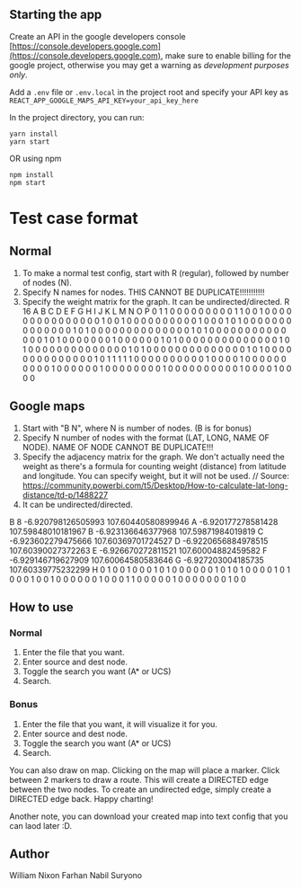 ## Starting the app

Create an API in the google developers console [https://console.developers.google.com](https://console.developers.google.com), make sure to enable billing for the google project, otherwise you may get a warning as _development purposes only_.

Add a `.env` file or `.env.local` in the project root and specify your API key as `REACT_APP_GOOGLE_MAPS_API_KEY=your_api_key_here`

In the project directory, you can run:

```
yarn install
yarn start
```

OR using npm

```
npm install
npm start
```
# Test case format
## Normal
1. To make a normal test config, start with R (regular), followed by number of nodes (N).
2. Specify N names for nodes. THIS CANNOT BE DUPLICATE!!!!!!!!!!!
3. Specify the weight matrix for the graph. It can be undirected/directed.
R 16
A
B
C
D
E
F
G
H
I
J
K
L
M
N
O
P
0 1 1 0 0 0 0 0 0 0 0 0 1 1 0 0
1 0 0 0 0 0 0 0 0 0 0 0 0 0 0 0
1 0 0 1 0 0 0 0 0 0 0 0 0 0 1 0
0 0 1 0 1 0 0 0 0 0 0 0 0 0 0 0
0 0 0 1 0 1 0 0 0 0 0 0 0 0 0 0
0 0 0 0 1 0 1 0 0 0 0 0 0 0 0 0
0 0 0 0 0 1 0 1 0 0 0 0 0 0 0 1
0 0 0 0 0 0 1 0 1 0 0 0 0 0 0 0
0 0 0 0 0 0 0 1 0 1 0 0 0 0 0 0
0 0 0 0 0 0 0 0 1 0 1 0 0 0 0 0
0 0 0 0 0 0 0 0 0 1 0 1 0 0 0 0
0 0 0 0 0 0 0 0 0 0 1 0 1 1 1 1
1 0 0 0 0 0 0 0 0 0 0 1 0 0 0 0
1 0 0 0 0 0 0 0 0 0 0 1 0 0 0 0
0 0 1 0 0 0 0 0 0 0 0 1 0 0 0 0
0 0 0 0 0 0 1 0 0 0 0 1 0 0 0 0

## Google maps
1. Start with "B N", where N is number of nodes. (B is for bonus)
2. Specify N number of nodes with the format (LAT, LONG, NAME OF NODE). NAME OF NODE CANNOT BE DUPLICATE!!!
3. Specify the adjacency matrix for the graph. We don't actually need the weight as there's a formula for counting weight (distance) from latitude and longitude. You can specify weight, but it will not be used. // Source: https://community.powerbi.com/t5/Desktop/How-to-calculate-lat-long-distance/td-p/1488227
4. It can be undirected/directed.

B 8
-6.920798126505993 107.60440580899946 A
-6.920177278581428 107.59848010181967 B
-6.923136646377968 107.59871984019819 C
-6.923602279475666 107.60369701724527 D
-6.9220656884978515 107.60390027372263 E
-6.926670272811521 107.60004882459582 F
-6.929146719627909 107.60064580583646 G
-6.927203004185735 107.60339775232299 H
0 1 0 0 1 0 0 0
1 0 1 0 0 0 0 0
0 1 0 1 0 1 0 0
0 0 1 0 1 0 0 0
1 0 0 1 0 0 0 0 
0 0 1 0 0 0 1 1
0 0 0 0 0 1 0 0
0 0 0 0 0 1 0 0

## How to use
### Normal
1. Enter the file that you want.
2. Enter source and dest node.
3. Toggle the search you want (A* or UCS)
4. Search.

### Bonus
1. Enter the file that you want, it will visualize it for you.
2. Enter source and dest node.
3. Toggle the search you want (A* or UCS)
4. Search.

You can also draw on map. Clicking on the map will place a marker. Click between 2 markers to draw a route. This will create a DIRECTED edge between the two nodes. To create an undirected edge, simply create a DIRECTED edge back. Happy charting!

Another note, you can download your created map into text config that you can laod later :D.
## Author
William Nixon
Farhan Nabil Suryono


